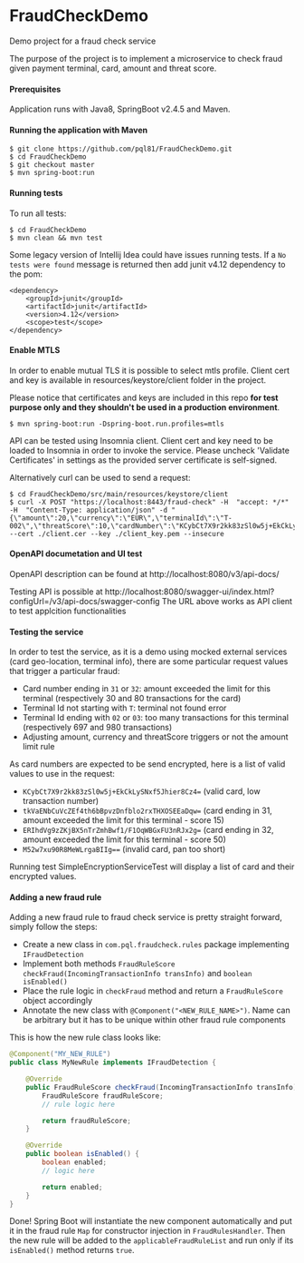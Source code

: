 # FraudCheckDemo
Demo project for a fraud check service

The purpose of the project is to implement a microservice to check fraud given payment terminal, card, amount and threat score.

#### Prerequisites

Application runs with Java8, SpringBoot v2.4.5 and Maven.

#### Running the application with Maven

```shell
$ git clone https://github.com/pql81/FraudCheckDemo.git
$ cd FraudCheckDemo
$ git checkout master
$ mvn spring-boot:run
```

#### Running tests

To run all tests:
```shell
$ cd FraudCheckDemo
$ mvn clean && mvn test
```

Some legacy version of Intellij Idea could have issues running tests. If a `No tests were found` message is returned then add junit v4.12 dependency to the pom:

```
<dependency>
    <groupId>junit</groupId>
    <artifactId>junit</artifactId>
    <version>4.12</version>
    <scope>test</scope>
</dependency>
```

#### Enable MTLS

In order to enable mutual TLS it is possible to select mtls profile. Client cert and key is available in resources/keystore/client folder in the project.

Please notice that certificates and keys are included in this repo **for test purpose only and they shouldn't be used in a production environment**.

```shell
$ mvn spring-boot:run -Dspring-boot.run.profiles=mtls
```

API can be tested using Insomnia client. Client cert and key need to be loaded to Insomnia in order to invoke the service. Please uncheck 'Validate Certificates' in settings as the provided server certificate is self-signed.

Alternatively curl can be used to send a request:

```shell
$ cd FraudCheckDemo/src/main/resources/keystore/client
$ curl -X POST "https://localhost:8443/fraud-check" -H  "accept: */*" -H  "Content-Type: application/json" -d "{\"amount\":20,\"currency\":\"EUR\",\"terminalId\":\"T-002\",\"threatScore\":10,\"cardNumber\":\"KCybCt7X9r2kk83zSl0w5j+EkCkLySNxf5Jhier8Cz4=\"}" --cert ./client.cer --key ./client_key.pem --insecure
```

#### OpenAPI documetation and UI test

OpenAPI description can be found at http://localhost:8080/v3/api-docs/

Testing API is possible at http://localhost:8080/swagger-ui/index.html?configUrl=/v3/api-docs/swagger-config
The URL above works as API client to test applcition functionalities

#### Testing the service

In order to test the service, as it is a demo using mocked external services (card geo-location, terminal info), there are some particular request values that trigger a particular fraud:

- Card number ending in `31` or `32`: amount exceeded the limit for this terminal (respectively 30 and 80 transactions for the card)
- Terminal Id not starting with `T`: terminal not found error
- Terminal Id ending with `02` or `03`: too many transactions for this terminal (respectively 697 and 980 transactions)
- Adjusting amount, currency and threatScore triggers or not the amount limit rule

As card numbers are expected to be send encrypted, here is a list of valid values to use in the request:
- `KCybCt7X9r2kk83zSl0w5j+EkCkLySNxf5Jhier8Cz4=` (valid card, low transaction number)
- `tkVaENbCuVcZEf4th6bBpvzDnfblo2rxTHXOSEEaDqw=` (card ending in 31, amount exceeded the limit for this terminal - score 15)
- `ERIhdVg9zZKjBX5nTrZmhBwf1/F1OqWBGxFU3nRJx2g=` (card ending in 32, amount exceeded the limit for this terminal - score 50)
- `M52w7xu90R8MeWLrgaBIIg==`                     (invalid card, pan too short)

Running test SimpleEncryptionServiceTest will display a list of card and their encrypted values.

#### Adding a new fraud rule

Adding a new fraud rule to fraud check service is pretty straight forward, simply follow the steps:
- Create a new class in ```com.pql.fraudcheck.rules``` package implementing ```IFraudDetection```
- Implement both methods ```FraudRuleScore checkFraud(IncomingTransactionInfo transInfo)``` and ```boolean isEnabled()```
- Place the rule logic in `checkFraud` method and return a `FraudRuleScore` object accordingly
- Annotate the new class with ```@Component("<NEW_RULE_NAME>")```. Name can be arbitrary but it has to be unique within other fraud rule components

This is how the new rule class looks like:
```java
@Component("MY_NEW_RULE")
public class MyNewRule implements IFraudDetection {

    @Override
    public FraudRuleScore checkFraud(IncomingTransactionInfo transInfo) throws CurrencyException, CorruptedDataException {
        FraudRuleScore fraudRuleScore;
        // rule logic here

        return fraudRuleScore;
    }

    @Override
    public boolean isEnabled() {
        boolean enabled;
        // logic here

        return enabled;
    }
}
```

Done! Spring Boot will instantiate the new component automatically and put it in the fraud rule `Map` for constructor injection in ```FraudRulesHandler```. Then the new rule will be added to the `applicableFraudRuleList` and run only if its `isEnabled()` method returns `true`.

